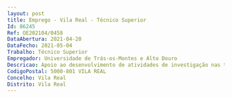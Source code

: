 ```yaml
--- 
layout: post
title: Emprego - Vila Real - Técnico Superior
Id: 86245
Ref: OE202104/0458
DataAbertura: 2021-04-20
DataFecho: 2021-05-04
Trabalho: Técnico Superior
Empregador: Universidade de Trás-os-Montes e Alto Douro
Descricao: Apoio ao desenvolvimento de atividades de investigação nas tarefas do projeto de I&D&I SmartAgeing, com maior enfoque na caraterização química do vinho do Porto Branco a nível fenólico e de aroma e a sua evolução durante o processo de envelhecimento.
CodigoPostal: 5000-801 VILA REAL
Concelho: Vila Real
Distrito: Vila Real
--- 
```

